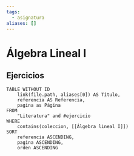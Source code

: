 ```yaml
---
tags:
  - asignatura
aliases: []
---
```

# Álgebra Lineal I

## Ejercicios
```dataview
TABLE WITHOUT ID
    link(file.path, aliases[0]) AS Título,
    referencia AS Referencia,
    pagina as Página
FROM
    "Literatura" and #ejercicio
WHERE
    contains(coleccion, [[Álgebra lineal I]])
SORT
    referencia ASCENDING,
    pagina ASCENDING,
    orden ASCENDING
```
